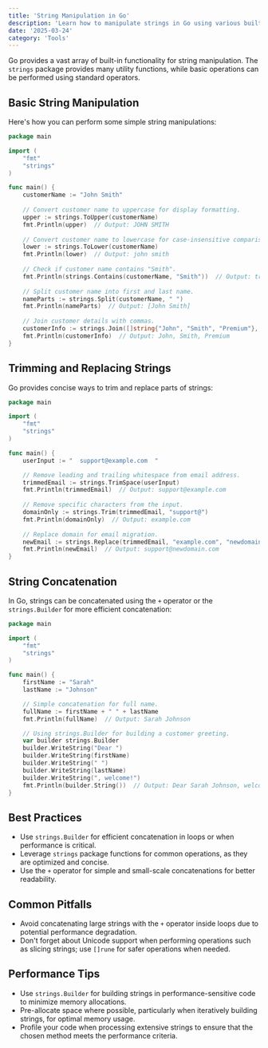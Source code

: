 ```yaml
---
title: 'String Manipulation in Go'
description: 'Learn how to manipulate strings in Go using various built-in functions and packages'
date: '2025-03-24'
category: 'Tools'
---
```


Go provides a vast array of built-in functionality for string manipulation. The `strings` package provides many utility functions, while basic operations can be performed using standard operators.

## Basic String Manipulation

Here's how you can perform some simple string manipulations:

```go
package main

import (
	"fmt"
	"strings"
)

func main() {
	customerName := "John Smith"
	
	// Convert customer name to uppercase for display formatting.
	upper := strings.ToUpper(customerName)
	fmt.Println(upper)  // Output: JOHN SMITH
	
	// Convert customer name to lowercase for case-insensitive comparison.
	lower := strings.ToLower(customerName)
	fmt.Println(lower)  // Output: john smith
	
	// Check if customer name contains "Smith".
	fmt.Println(strings.Contains(customerName, "Smith"))  // Output: true
	
	// Split customer name into first and last name.
	nameParts := strings.Split(customerName, " ")
	fmt.Println(nameParts)  // Output: [John Smith]
	
	// Join customer details with commas.
	customerInfo := strings.Join([]string{"John", "Smith", "Premium"}, ", ")
	fmt.Println(customerInfo)  // Output: John, Smith, Premium
}
```

## Trimming and Replacing Strings

Go provides concise ways to trim and replace parts of strings:

```go
package main

import (
	"fmt"
	"strings"
)

func main() {
	userInput := "  support@example.com  "

	// Remove leading and trailing whitespace from email address.
	trimmedEmail := strings.TrimSpace(userInput)
	fmt.Println(trimmedEmail)  // Output: support@example.com
	
	// Remove specific characters from the input.
	domainOnly := strings.Trim(trimmedEmail, "support@")
	fmt.Println(domainOnly)  // Output: example.com
	
	// Replace domain for email migration.
	newEmail := strings.Replace(trimmedEmail, "example.com", "newdomain.com", 1)
	fmt.Println(newEmail)  // Output: support@newdomain.com
}
```

## String Concatenation

In Go, strings can be concatenated using the `+` operator or the `strings.Builder` for more efficient concatenation:

```go
package main

import (
	"fmt"
	"strings"
)

func main() {
	firstName := "Sarah"
	lastName := "Johnson"

	// Simple concatenation for full name.
	fullName := firstName + " " + lastName
	fmt.Println(fullName)  // Output: Sarah Johnson

	// Using strings.Builder for building a customer greeting.
	var builder strings.Builder
	builder.WriteString("Dear ")
	builder.WriteString(firstName)
	builder.WriteString(" ")
	builder.WriteString(lastName)
	builder.WriteString(", welcome!")
	fmt.Println(builder.String())  // Output: Dear Sarah Johnson, welcome!
}
```

## Best Practices

- Use `strings.Builder` for efficient concatenation in loops or when performance is critical.
- Leverage `strings` package functions for common operations, as they are optimized and concise.
- Use the `+` operator for simple and small-scale concatenations for better readability.

## Common Pitfalls

- Avoid concatenating large strings with the `+` operator inside loops due to potential performance degradation.
- Don't forget about Unicode support when performing operations such as slicing strings; use `[]rune` for safer operations when needed.

## Performance Tips

- Use `strings.Builder` for building strings in performance-sensitive code to minimize memory allocations.
- Pre-allocate space where possible, particularly when iteratively building strings, for optimal memory usage.
- Profile your code when processing extensive strings to ensure that the chosen method meets the performance criteria.